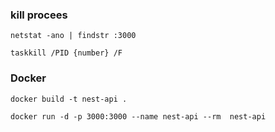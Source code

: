 ### kill procees
```
netstat -ano | findstr :3000
```
```
taskkill /PID {number} /F
```

### Docker
```
docker build -t nest-api .
```
```
docker run -d -p 3000:3000 --name nest-api --rm  nest-api
```